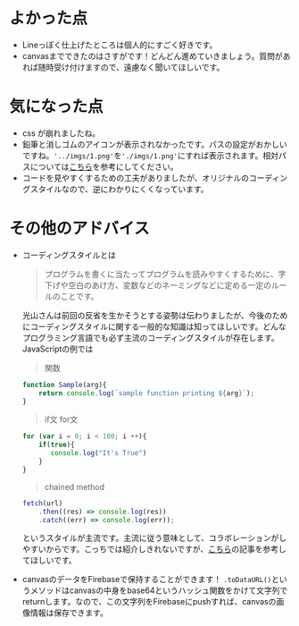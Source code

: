 # よかった点
- Lineっぽく仕上げたところは個人的にすごく好きです。
- canvasまでできたのはさすがです！どんどん進めていきましょう。質問があれば随時受け付けますので、遠慮なく聞いてほしいです。

# 気になった点
- css が崩れましたね。
- 鉛筆と消しゴムのアイコンが表示されなかったです。パスの設定がおかしいですね。`'../imgs/1.png'`を`'./imgs/1.png'`にすれば表示されます。相対パスについては[こちら](https://webliker.info/78726/)を参考にしてください。
- コードを見やすくするための工夫がありましたが、オリジナルのコーディングスタイルなので、逆にわかりにくくなっています。


# その他のアドバイス
- コーディングスタイルとは
    > プログラムを書くに当たってプログラムを読みやすくするために、字下げや空白のあけ方、変数などのネーミングなどに定める一定のルールのことです。

    光山さんは前回の反省を生かそうとする姿勢は伝わりましたが、今後のためにコーディングスタイルに関する一般的な知識は知ってほしいです。どんなプログラミング言語でも必ず主流のコーディングスタイルが存在します。JavaScriptの例では

    > 関数

    ```js
    function Sample(arg){
        return console.log(`sample function printing ${arg}`);
    }
    ```
    > if文 for文
    ```js
    for (var i = 0; i < 100; i ++){
        if(true){
           console.log("It's True")
        }
    }
    ```
    > chained method
    ```js
    fetch(url)
        .then((res) => console.log(res))
        .catch((err) => console.log(err));
    ```

    というスタイルが主流です。主流に従う意味として、コラボレーションがしやすいからです。こっちでは紹介しきれないですが、[こちら](https://qiita.com/takeharu/items/dee0972e5f39bfd4d7c8)の記事を参考してほしいです。

- canvasのデータをFirebaseで保持することができます！
`.toDataURL()`というメソッドはcanvasの中身をbase64というハッシュ関数をかけて文字列でreturnします。なので、この文字列をFirebaseにpushすれば、canvasの画像情報は保存できます。